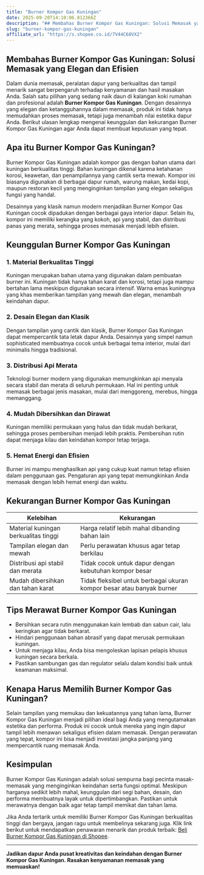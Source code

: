 ```yaml
---
title: "Burner Kompor Gas Kuningan"
date: 2025-09-20T14:10:06.812366Z
description: "## Membahas Burner Kompor Gas Kuningan: Solusi Memasak yang Elegan dan Efisien..."
slug: "burner-kompor-gas-kuningan"
affiliate_url: "https://s.shopee.co.id/7V44C68VX2"
---
```

## Membahas Burner Kompor Gas Kuningan: Solusi Memasak yang Elegan dan Efisien

Dalam dunia memasak, peralatan dapur yang berkualitas dan tampil menarik sangat berpengaruh terhadap kenyamanan dan hasil masakan Anda. Salah satu pilihan yang sedang naik daun di kalangan koki rumahan dan profesional adalah **Burner Kompor Gas Kuningan**. Dengan desainnya yang elegan dan ketangguhannya dalam memasak, produk ini tidak hanya memudahkan proses memasak, tetapi juga menambah nilai estetika dapur Anda. Berikut ulasan lengkap mengenai keunggulan dan kekurangan Burner Kompor Gas Kuningan agar Anda dapat membuat keputusan yang tepat.

## Apa itu Burner Kompor Gas Kuningan?

Burner Kompor Gas Kuningan adalah kompor gas dengan bahan utama dari kuningan berkualitas tinggi. Bahan kuningan dikenal karena ketahanan korosi, keawetan, dan penampilannya yang cantik serta mewah. Kompor ini biasanya digunakan di berbagai dapur rumah, warung makan, kedai kopi, maupun restoran kecil yang menginginkan tampilan yang elegan sekaligus fungsi yang handal.

Desainnya yang klasik namun modern menjadikan Burner Kompor Gas Kuningan cocok dipadukan dengan berbagai gaya interior dapur. Selain itu, kompor ini memiliki kerangka yang kokoh, api yang stabil, dan distribusi panas yang merata, sehingga proses memasak menjadi lebih efisien.

## Keunggulan Burner Kompor Gas Kuningan

### 1. Material Berkualitas Tinggi

Kuningan merupakan bahan utama yang digunakan dalam pembuatan burner ini. Kuningan tidak hanya tahan karat dan korosi, tetapi juga mampu bertahan lama meskipun digunakan secara intensif. Warna emas kuningnya yang khas memberikan tampilan yang mewah dan elegan, menambah keindahan dapur.

### 2. Desain Elegan dan Klasik

Dengan tampilan yang cantik dan klasik, Burner Kompor Gas Kuningan dapat mempercantik tata letak dapur Anda. Desainnya yang simpel namun sophisticated membuatnya cocok untuk berbagai tema interior, mulai dari minimalis hingga tradisional.

### 3. Distribusi Api Merata

Teknologi burner modern yang digunakan memungkinkan api menyala secara stabil dan merata di seluruh permukaan. Hal ini penting untuk memasak berbagai jenis masakan, mulai dari menggoreng, merebus, hingga memanggang.

### 4. Mudah Dibersihkan dan Dirawat

Kuningan memiliki permukaan yang halus dan tidak mudah berkarat, sehingga proses pembersihan menjadi lebih praktis. Pembersihan rutin dapat menjaga kilau dan keindahan kompor tetap terjaga.

### 5. Hemat Energi dan Efisien

 Burner ini mampu menghasilkan api yang cukup kuat namun tetap efisien dalam penggunaan gas. Pengaturan api yang tepat memungkinkan Anda memasak dengan lebih hemat energi dan waktu.

## Kekurangan Burner Kompor Gas Kuningan

| Kelebihan | Kekurangan |
|------------|--------------|
| Material kuningan berkualitas tinggi | Harga relatif lebih mahal dibanding bahan lain |
| Tampilan elegan dan mewah | Perlu perawatan khusus agar tetap berkilau |
| Distribusi api stabil dan merata | Tidak cocok untuk dapur dengan kebutuhan kompor besar |
| Mudah dibersihkan dan tahan karat | Tidak fleksibel untuk berbagai ukuran kompor besar atau banyak burner |

## Tips Merawat Burner Kompor Gas Kuningan

- Bersihkan secara rutin menggunakan kain lembab dan sabun cair, lalu keringkan agar tidak berkarat.
- Hindari penggunaan bahan abrasif yang dapat merusak permukaan kuningan.
- Untuk menjaga kilau, Anda bisa mengoleskan lapisan pelapis khusus kuningan secara berkala.
- Pastikan sambungan gas dan regulator selalu dalam kondisi baik untuk keamanan maksimal.

## Kenapa Harus Memilih Burner Kompor Gas Kuningan?

Selain tampilan yang memukau dan kekuatannya yang tahan lama, Burner Kompor Gas Kuningan menjadi pilihan ideal bagi Anda yang mengutamakan estetika dan performa. Produk ini cocok untuk mereka yang ingin dapur tampil lebih menawan sekaligus efisien dalam memasak. Dengan perawatan yang tepat, kompor ini bisa menjadi investasi jangka panjang yang mempercantik ruang memasak Anda.

## Kesimpulan

Burner Kompor Gas Kuningan adalah solusi sempurna bagi pecinta masak-memasak yang menginginkan keindahan serta fungsi optimal. Meskipun harganya sedikit lebih mahal, keunggulan dari segi bahan, desain, dan performa membuatnya layak untuk dipertimbangkan. Pastikan untuk merawatnya dengan baik agar tetap tampil memikat dan tahan lama.

Jika Anda tertarik untuk memiliki Burner Kompor Gas Kuningan berkualitas tinggi dan bergaya, jangan ragu untuk membelinya sekarang juga. Klik link berikut untuk mendapatkan penawaran menarik dan produk terbaik: [Beli Burner Kompor Gas Kuningan di Shopee](https://s.shopee.co.id/7V44C68VX2).

---

**Jadikan dapur Anda pusat kreativitas dan keindahan dengan Burner Kompor Gas Kuningan. Rasakan kenyamanan memasak yang memuaskan!**